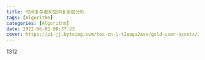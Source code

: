 ```yaml
---
title: 时间复杂度和空间复杂度分析
tags: [Algorithm]
categories: [Algorithm]
date: 2022-06-03 08:37:23
cover: https://p1-jj.byteimg.com/tos-cn-i-t2oaga2asx/gold-user-assets/2020/4/18/1718ae6719ee6a6c~tplv-t2oaga2asx-zoom-crop-mark:1956:1956:1956:1101.image
---
```


1312

